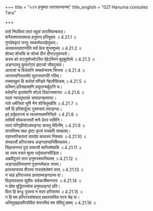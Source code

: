 +++
title = "०२१ हनुमता तारासान्त्वनम्"
title_english = "021 Hanuma consoles Tara"

+++


  
ततो निपतितां तारां च्युतां तारामिवाम्बरात्।  
शनैराश्वासयामास हनुमान् हरियूथपः ॥ 4.21.1 ॥   
गुणदेषकृतं जन्तुः स्वकर्मफलहेतुकम्।  
अव्यग्रस्तदवाप्नोति सर्वं प्रेत्य शुभाशुभम् ॥ 4.21.2 ॥   
शोच्या शोचसि कं शोच्यं दीनं दीनाऽनुकम्पसे।  
कस्य को वाऽनुशोच्योऽस्ति देहेऽस्मिन् बुद्बुदोपमे ॥ 4.21.3 ॥   
अङ्गदस्तु कुमारोऽयं द्रष्टव्यो जीवपुत्रया।  
आयत्यां च विधेयानि समर्थान्यस्य चिन्तय ॥ 4.21.4 ॥   
जानास्यनियतामेवं भूतानामागतिं गतिम्।  
तस्माच्छुभं हि कर्तव्यं पण्डिते नैहलौकिकम् ॥ 4.21.5 ॥   
यस्मिन् हरिसहस्राणि प्रयुतान्यर्बुदानि च।  
वर्तयन्ति कृतांशानि सोऽयं दिष्टान्तमागतः ॥ 4.21.6 ॥   
यदयं न्यायदृष्टार्थः सामदानक्षमापरः।  
गतो धर्मजितां भूमिं नैनं शोचितुमर्हसि ॥ 4.21.7 ॥   
सर्वे हि हरिशार्दूलाः पुत्रश्चायं तवाङ्गदः।  
इदं हर्यृक्षराज्यं च त्वत्सनाथमनिन्दिते ॥ 4.21.8 ॥   
ताविमौ शोकसन्तापौ शनैः प्रेरय भामिनि।  
त्वाय परिगृहीतोऽयमङ्गदः शास्तु मेदिनीम् ॥ 4.21.9 ॥   
सन्ततिश्च यथा दृष्टा कृत्यं यच्चापि साम्प्रतम्।  
राज्ञस्तत्क्रियतां तावदेष कालस्य निश्चयः ॥ 4.21.10 ॥   
संस्कार्यो हरिराजश्च अङ्गदश्चाभिषिच्यताम्।  
सिंहासनगतं पुत्रं पश्यन्ती शान्तिमेष्यसि ॥ 4.21.11 ॥   
सा तस्य वचनं श्रुत्वा भर्तृव्यसनपीडिता।  
अब्रवीदुत्तरं तारा हनुमन्तमवस्थितम् ॥ 4.21.12 ॥   
अङ्गदप्रतिरूपाणां पुत्राणामेकतः शतम्।  
हतस्याप्यस्य वीरस्य गात्रसंश्लेषणं वरम् ॥ 4.21.13 ॥   
न चाहं हरिराजस्य प्रभावाम्यङ्गदस्य वा।  
पितृव्यस्तस्य सुग्रीवः सर्वकार्येष्वनन्तरः ॥ 4.21.14 ॥   
न ह्येषा बुद्धिरास्थेया हनुमन्नङ्गदं प्रति।  
पिता हि बन्धुः पुत्रस्य न माता हरिसत्तम ॥ 4.21.15 ॥   
न हि मम हरिराजसंश्रयात् क्षमतरमस्ति परत्र चेह वा।  
अभिमुखहतवीरसेवितं शयनमिदं मम सेवितुं क्षमम् ॥ 4.21.16 ॥   
